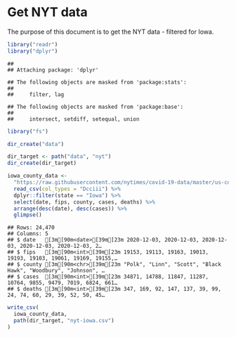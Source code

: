 Get NYT data
================

The purpose of this document is to get the NYT data - filtered for Iowa.

``` r
library("readr")
library("dplyr")
```

    ## 
    ## Attaching package: 'dplyr'

    ## The following objects are masked from 'package:stats':
    ## 
    ##     filter, lag

    ## The following objects are masked from 'package:base':
    ## 
    ##     intersect, setdiff, setequal, union

``` r
library("fs")
```

``` r
dir_create("data")

dir_target <- path("data", "nyt")
dir_create(dir_target)
```

``` r
iowa_county_data <- 
  "https://raw.githubusercontent.com/nytimes/covid-19-data/master/us-counties.csv" %>%
  read_csv(col_types = "Dcciii") %>%
  dplyr::filter(state == "Iowa") %>%
  select(date, fips, county, cases, deaths) %>%
  arrange(desc(date), desc(cases)) %>%
  glimpse()
```

    ## Rows: 24,470
    ## Columns: 5
    ## $ date   [3m[90m<date>[39m[23m 2020-12-03, 2020-12-03, 2020-12-03, 2020-12-03, 2020-12-03, 2…
    ## $ fips   [3m[90m<int>[39m[23m 19153, 19113, 19163, 19013, 19193, 19103, 19061, 19169, 19155,…
    ## $ county [3m[90m<chr>[39m[23m "Polk", "Linn", "Scott", "Black Hawk", "Woodbury", "Johnson", …
    ## $ cases  [3m[90m<int>[39m[23m 34871, 14788, 11847, 11287, 10764, 9855, 9479, 7019, 6824, 661…
    ## $ deaths [3m[90m<int>[39m[23m 347, 169, 92, 147, 137, 39, 99, 24, 74, 60, 29, 39, 52, 50, 45…

``` r
write_csv(
  iowa_county_data,
  path(dir_target, "nyt-iowa.csv")
)
```
